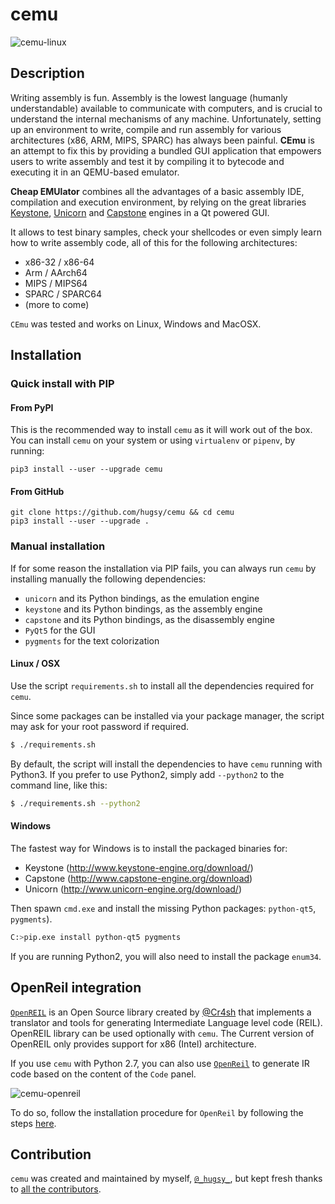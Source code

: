 # cemu

![cemu-linux](https://i.imgur.com/1vep3WM.png)

## Description


Writing assembly is fun. Assembly is the lowest language (humanly understandable) available to
communicate with computers, and is crucial to understand the internal mechanisms of any machine.
Unfortunately, setting up an environment to write, compile and run assembly for various architectures
(x86, ARM, MIPS, SPARC) has always been painful. **CEmu** is an attempt to fix this by providing a
bundled GUI application that empowers users to write assembly and test it by compiling it to bytecode
and executing it in an QEMU-based emulator.

**Cheap EMUlator** combines all the advantages of a basic assembly IDE, compilation and execution environment, by relying on the great libraries [Keystone](https://github.com/keystone-engine/keystone),
[Unicorn](https://github.com/unicorn-engine/unicorn/) and [Capstone](https://github.com/aquynh/capstone) engines in a Qt powered GUI.

It allows to test binary samples, check your shellcodes or even simply learn how to
write assembly code, all of this for the following architectures:

   - x86-32 / x86-64
   - Arm / AArch64
   - MIPS / MIPS64
   - SPARC / SPARC64
   - (more to come)

`CEmu` was tested and works on Linux, Windows and MacOSX.


## Installation ##

### Quick install with PIP ###

#### From PyPI ####

This is the recommended way to install `cemu` as it will work out of the box.
You can install `cemu` on your system or using `virtualenv` or `pipenv`, by running:
```
pip3 install --user --upgrade cemu
```

#### From GitHub ####

```
git clone https://github.com/hugsy/cemu && cd cemu
pip3 install --user --upgrade .
```


### Manual installation ###

If for some reason the installation via PIP fails, you can always run `cemu` by
installing manually the following dependencies:

  - `unicorn` and its Python bindings, as the emulation engine
  - `keystone` and its Python bindings, as the assembly engine
  - `capstone` and its Python bindings, as the disassembly engine
  - `PyQt5` for the GUI
  - `pygments` for the text colorization


#### Linux / OSX ####

Use the script `requirements.sh` to install all the dependencies required for
`cemu`.

Since some packages can be installed via your package manager, the script may
ask for your root password if required.

```bash
$ ./requirements.sh
```

By default, the script will install the dependencies to have `cemu` running with
Python3. If you prefer to use Python2, simply add `--python2` to the command
line, like this:

```bash
$ ./requirements.sh --python2
```

#### Windows ####

The fastest way for Windows is to install the packaged binaries for:
   * Keystone
     (http://www.keystone-engine.org/download/)
   * Capstone
     (http://www.capstone-engine.org/download)
   * Unicorn
     (http://www.unicorn-engine.org/download/)

Then spawn `cmd.exe` and install the missing Python packages: `python-qt5`,
`pygments`).

```bash
C:>pip.exe install python-qt5 pygments
```

If you are running Python2, you will also need to install the
package `enum34`.

## OpenReil integration

[`OpenREIL`](https://github.com/Cr4sh/openreil) is an Open Source library
created by [@Cr4sh](https://twitter.com/@d_olex) that implements a translator
and tools for generating Intermediate Language level code (REIL). OpenREIL
library can be used optionally with `cemu`. The Current version of OpenREIL only
provides support for x86 (Intel) architecture.

If you use `cemu` with Python 2.7, you can also use
[`OpenReil`](https://github.com/Cr4sh/openreil) to generate IR
code based on the content of the `Code` panel.

![cemu-openreil](http://i.imgur.com/R1wXLpG.png)

To do so, follow the installation procedure for `OpenReil` by following the steps
[here](https://github.com/Cr4sh/openreil#_2).


## Contribution ##

`cemu` was created and maintained by myself,
[`@_hugsy_`](https://twitter.com/_hugsy_), but kept fresh thanks to [all
the contributors](https://github.com/hugsy/cemu/graphs/contributors).
